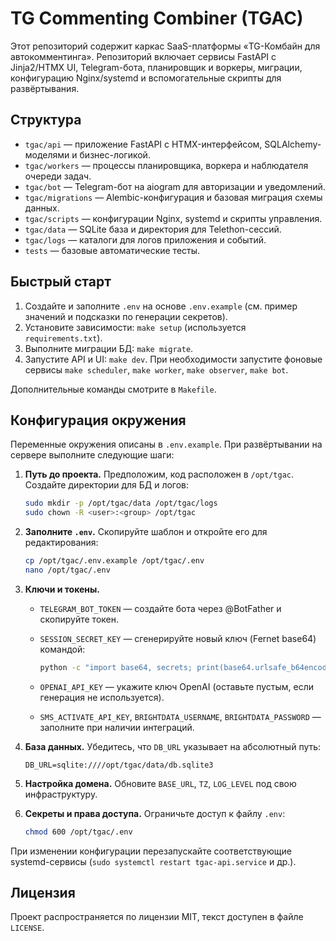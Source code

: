 # TG Commenting Combiner (TGAC)

Этот репозиторий содержит каркас SaaS-платформы «TG-Комбайн для автокомментинга». Репозиторий включает сервисы FastAPI с Jinja2/HTMX UI, Telegram-бота, планировщик и воркеры, миграции, конфигурацию Nginx/systemd и вспомогательные скрипты для развёртывания.

## Структура

- `tgac/api` — приложение FastAPI с HTMX-интерфейсом, SQLAlchemy-моделями и бизнес-логикой.
- `tgac/workers` — процессы планировщика, воркера и наблюдателя очереди задач.
- `tgac/bot` — Telegram-бот на aiogram для авторизации и уведомлений.
- `tgac/migrations` — Alembic-конфигурация и базовая миграция схемы данных.
- `tgac/scripts` — конфигурации Nginx, systemd и скрипты управления.
- `tgac/data` — SQLite база и директория для Telethon-сессий.
- `tgac/logs` — каталоги для логов приложения и событий.
- `tests` — базовые автоматические тесты.

## Быстрый старт

1. Создайте и заполните `.env` на основе `.env.example` (см. пример значений и подсказки по генерации секретов).
2. Установите зависимости: `make setup` (используется `requirements.txt`).
3. Выполните миграции БД: `make migrate`.
4. Запустите API и UI: `make dev`. При необходимости запустите фоновые сервисы `make scheduler`, `make worker`, `make observer`, `make bot`.

Дополнительные команды смотрите в `Makefile`.

## Конфигурация окружения

Переменные окружения описаны в `.env.example`. При развёртывании на сервере выполните следующие шаги:

1. **Путь до проекта.** Предположим, код расположен в `/opt/tgac`. Создайте директории для БД и логов:

   ```bash
   sudo mkdir -p /opt/tgac/data /opt/tgac/logs
   sudo chown -R <user>:<group> /opt/tgac
   ```

2. **Заполните `.env`.** Скопируйте шаблон и откройте его для редактирования:

   ```bash
   cp /opt/tgac/.env.example /opt/tgac/.env
   nano /opt/tgac/.env
   ```

3. **Ключи и токены.**
   - `TELEGRAM_BOT_TOKEN` — создайте бота через @BotFather и скопируйте токен.
   - `SESSION_SECRET_KEY` — сгенерируйте новый ключ (Fernet base64) командой:

     ```bash
     python -c "import base64, secrets; print(base64.urlsafe_b64encode(secrets.token_bytes(32)).decode())"
     ```

   - `OPENAI_API_KEY` — укажите ключ OpenAI (оставьте пустым, если генерация не используется).
   - `SMS_ACTIVATE_API_KEY`, `BRIGHTDATA_USERNAME`, `BRIGHTDATA_PASSWORD` — заполните при наличии интеграций.

4. **База данных.** Убедитесь, что `DB_URL` указывает на абсолютный путь:

   ```env
   DB_URL=sqlite:////opt/tgac/data/db.sqlite3
   ```

5. **Настройка домена.** Обновите `BASE_URL`, `TZ`, `LOG_LEVEL` под свою инфраструктуру.

6. **Секреты и права доступа.** Ограничьте доступ к файлу `.env`:

   ```bash
   chmod 600 /opt/tgac/.env
   ```

При изменении конфигурации перезапускайте соответствующие systemd-сервисы (`sudo systemctl restart tgac-api.service` и др.).

## Лицензия

Проект распространяется по лицензии MIT, текст доступен в файле `LICENSE`.
